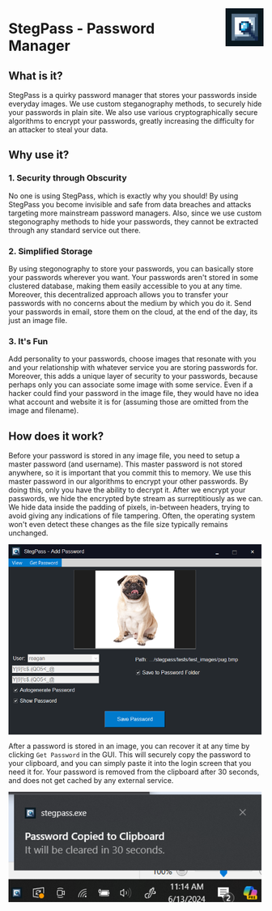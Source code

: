 <div style="display: flex; align-items: center;">
    <h1 style="margin-right: 20px; margin-bottom: 0;">StegPass - Password Manager</h1>
    <img src="docs/logo.png" alt="Logo" width="75" style="margin-bottom: 0;">
</div>

## What is it?

StegPass is a quirky password manager that stores your passwords inside everyday images. We use custom
steganography methods, to securely hide your passwords in plain site. We also use various cryptographically
secure algorithms to encrypt your passwords, greatly increasing the difficulty for an attacker to steal your
data.

## Why use it?

### 1. Security through Obscurity

No one is using StegPass, which is exactly why you should! By using StegPass you become invisible and safe
from data breaches and attacks targeting more mainstream password managers. Also, since we use custom stegonography
methods to hide your passwords, they cannot be extracted through any standard service out there.

### 2. Simplified Storage

By using stegonography to store your passwords, you can basically store your passwords wherever you want. Your
passwords aren't stored in some clustered database, making them easily accessible to you at any time. Moreover,
this decentralized approach allows you to transfer your passwords with no concerns about the medium by which 
you do it. Send your passwords in email, store them on the cloud, at the end of the day, its just an image file.

### 3. It's Fun

Add personality to your passwords, choose images that resonate with you and your relationship with whatever service
you are storing passwords for. Moreover, this adds a unique layer of security to your passwords, because perhaps 
only you can associate some image with some service. Even if a hacker could find your password in the image file, 
they would have no idea what account and website it is for (assuming those are omitted from the image and filename).

## How does it work?

Before your password is stored in any image file, you need to setup a master password (and username). This master
password is not stored anywhere, so it is important that you commit this to memory. We use this master password
in our algorithms to encrypt your other passwords. By doing this, only you have the ability to decrypt it. 
After we encrypt your passwords, we hide the encrypted byte stream as surreptitiously as we can. We hide
data inside the padding of pixels, in-between headers, trying to avoid giving any indications of file tampering. Often,
the operating system won't even detect these changes as the file size typically remains unchanged.

<div style="display: flex; align-items: center;">
    <img src="docs/_example_usage1.png" alt="Example Usage 1" width="500" style="margin-bottom: 0;">
</div>

After a password is stored in an image, you can recover it at any time by clicking `Get Password` in the GUI. This will securely 
copy the password to your clipboard, and you can simply paste it into the login screen that you need it for. Your password is 
removed from the clipboard after 30 seconds, and does not get cached by any external service.

<div style="display: flex; align-items: center;">
    <img src="docs/example_usage2.png" alt="Example Usage 2" width="500" style="margin-bottom: 0;">
</div>